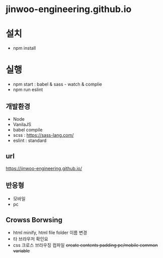 # jinwoo-engineering.github.io

# 설치
* npm install

# 실행
* npm start : babel & sass - watch & complie
* npm run eslint

## 개발환경
* Node
* VanilaJS
* babel compile
* scss : https://sass-lang.com/
* eslint : standard

## url 
https://jinwoo-engineering.github.io/

## 반응형
* 모바일
* pc

## Crowss Borwsing
* html minify, html file folder 이름 변경
* 타 브라우저 확인요
* css 크로스 브라우징 컴파일
~~create contents padding pc/mobile common variable~~


